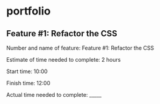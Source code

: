 # portfolio
## Feature #1: Refactor the CSS
Number and name of feature: Feature #1: Refactor the CSS

Estimate of time needed to complete: 2 hours

Start time: 10:00

Finish time: 12:00

Actual time needed to complete: _____